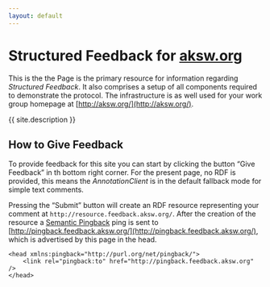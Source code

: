 ```yaml
---
layout: default
---
```


# Structured Feedback for [aksw.org](http://aksw.org/)

This is the the Page is the primary resource for information regarding *Structured Feedback*.
It also comprises a setup of all components required to demonstrate the protocol.
The infrastructure is as well used for your work group homepage at [http://aksw.org/](http://aksw.org/).

{{ site.description }}

## How to Give Feedback

To provide feedback for this site you can start by clicking the button “Give Feedback” in th bottom right corner.
For the present page, no RDF is provided, this means the *AnnotationClient* is in the default fallback mode for simple text comments.
<!-- On [http://aksw.org/](http://aksw.org/) you should also be able to create patches. -->

Pressing the “Submit” button will create an RDF resource representing your comment at `http://resource.feedback.aksw.org/`.
After the creation of the resource a [Semantic Pingback](https://aksw.github.io/SemanticPingback/) ping is sent to [http://pingback.feedback.aksw.org/](http://pingback.feedback.aksw.org/), which is advertised by this page in the head.

    <head xmlns:pingback="http://purl.org/net/pingback/">
        <link rel="pingback:to" href="http://pingback.feedback.aksw.org" />
    </head>
